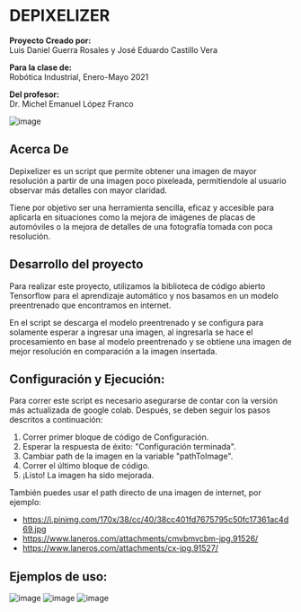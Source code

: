 # DEPIXELIZER

**Proyecto Creado por:**<br />
Luis Daniel Guerra Rosales y José Eduardo Castillo Vera<br />

**Para la clase de:**<br />
Robótica Industrial, Enero-Mayo 2021<br />

**Del profesor:**<br />
Dr. Michel Emanuel López Franco<br />

![image](https://user-images.githubusercontent.com/75276451/119406751-d6405500-bca8-11eb-8dd3-9c66b2d0cb48.png)

## Acerca De
Depixelizer es un script que permite obtener una imagen de mayor resolución a partir de una imagen poco pixeleada, permitiendole al usuario observar más detalles con mayor claridad. <br />

Tiene por objetivo ser una herramienta sencilla, eficaz y accesible para aplicarla en situaciones como la mejora de imágenes de placas de automóviles o la mejora de detalles de una fotografía tomada con poca resolución.

## Desarrollo del proyecto
Para realizar este proyecto, utilizamos la biblioteca de código abierto Tensorflow para el aprendizaje automático y nos basamos en un modelo preentrenado que encontramos en internet.<br />

En el script se descarga el modelo preentrenado y se configura para solamente esperar a ingresar una imagen, al ingresarla se hace el procesamiento en base al modelo preentrenado y se obtiene una imagen de mejor resolución en comparación a la imagen insertada.

##  Configuración y Ejecución:
Para correr este script es necesario asegurarse de contar con la versión más actualizada de google colab. Después, se deben seguir los pasos descritos a continuación:<br />
1. Correr primer bloque de código de Configuración.<br />
2. Esperar la respuesta de éxito: "Configuración terminada".<br />
3. Cambiar path de la imagen en la variable "pathToImage".<br />
4. Correr el último bloque de código.<br />
5. ¡Listo! La imagen ha sido mejorada.<br />

También puedes usar el path directo de una imagen de internet, por ejemplo:
* https://i.pinimg.com/170x/38/cc/40/38cc401fd7675795c50fc17361ac4d69.jpg
* https://www.laneros.com/attachments/cmvbmvcbm-jpg.91526/
* https://www.laneros.com/attachments/cx-jpg.91527/

##  Ejemplos de uso:
![image](https://user-images.githubusercontent.com/75276451/119412306-4bb02380-bcb1-11eb-8afc-256392eb024e.png) ![image](https://user-images.githubusercontent.com/75276451/119409410-e35f4300-bcac-11eb-881b-eb8fdb144150.png) ![image](https://user-images.githubusercontent.com/75276451/119412452-84e89380-bcb1-11eb-8215-6f6bc62176e9.png)
